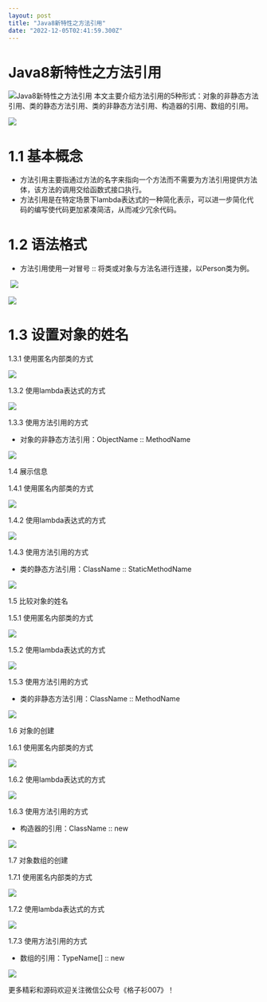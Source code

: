 ```yaml
---
layout: post
title: "Java8新特性之方法引用"
date: "2022-12-05T02:41:59.300Z"
---
```

Java8新特性之方法引用
=============

![Java8新特性之方法引用](https://img2023.cnblogs.com/blog/3038036/202212/3038036-20221205100943786-1113797877.png) 本文主要介绍方法引用的5种形式：对象的非静态方法引用、类的静态方法引用、类的非静态方法引用、构造器的引用、数组的引用。

![](https://img2023.cnblogs.com/blog/3038036/202212/3038036-20221205100957611-111988927.png)

1.1 基本概念
========

*   方法引用主要指通过方法的名字来指向一个方法而不需要为方法引用提供方法体，该方法的调用交给函数式接口执行。
*   方法引用是在特定场景下lambda表达式的一种简化表示，可以进一步简化代码的编写使代码更加紧凑简洁，从而减少冗余代码。

1.2 语法格式
========

*   方法引用使用一对冒号 :: 将类或对象与方法名进行连接，以Person类为例。

 ![](https://img2023.cnblogs.com/blog/3038036/202212/3038036-20221205100404098-1018793492.png)

![](https://img2023.cnblogs.com/blog/3038036/202212/3038036-20221205100421508-712494645.png)

1.3 设置对象的姓名
===========

1.3.1 使用匿名内部类的方式

![](https://img2023.cnblogs.com/blog/3038036/202212/3038036-20221205100437473-1427404538.png)

1.3.2 使用lambda表达式的方式

![](https://img2023.cnblogs.com/blog/3038036/202212/3038036-20221205100448494-743644554.png)

1.3.3 使用方法引用的方式

*   对象的非静态方法引用：ObjectName :: MethodName

![](https://img2023.cnblogs.com/blog/3038036/202212/3038036-20221205100504738-1192849181.png)

1.4 展示信息

1.4.1 使用匿名内部类的方式

![](https://img2023.cnblogs.com/blog/3038036/202212/3038036-20221205100518976-347116020.png)

1.4.2 使用lambda表达式的方式

![](https://img2023.cnblogs.com/blog/3038036/202212/3038036-20221205100535550-40485125.png)

1.4.3 使用方法引用的方式

*   类的静态方法引用：ClassName :: StaticMethodName

![](https://img2023.cnblogs.com/blog/3038036/202212/3038036-20221205100544479-699634652.png)

1.5 比较对象的姓名

1.5.1 使用匿名内部类的方式

![](https://img2023.cnblogs.com/blog/3038036/202212/3038036-20221205100602970-1183140983.png)

1.5.2 使用lambda表达式的方式

![](https://img2023.cnblogs.com/blog/3038036/202212/3038036-20221205100613447-275458619.png)

1.5.3 使用方法引用的方式

*   类的非静态方法引用：ClassName :: MethodName

![](https://img2023.cnblogs.com/blog/3038036/202212/3038036-20221205100712764-892072585.png)

1.6 对象的创建

1.6.1 使用匿名内部类的方式

![](https://img2023.cnblogs.com/blog/3038036/202212/3038036-20221205100726032-353043456.png)

1.6.2 使用lambda表达式的方式

![](https://img2023.cnblogs.com/blog/3038036/202212/3038036-20221205100738698-483767381.png)

1.6.3 使用方法引用的方式

*   构造器的引用：ClassName :: new

![](https://img2023.cnblogs.com/blog/3038036/202212/3038036-20221205100751577-285388709.png)

1.7 对象数组的创建

1.7.1 使用匿名内部类的方式

![](https://img2023.cnblogs.com/blog/3038036/202212/3038036-20221205100801672-1843910064.png)

1.7.2 使用lambda表达式的方式

![](https://img2023.cnblogs.com/blog/3038036/202212/3038036-20221205100810505-1316907882.png)

1.7.3 使用方法引用的方式

*   数组的引用：TypeName\[\] :: new

![](https://img2023.cnblogs.com/blog/3038036/202212/3038036-20221205100818485-1455835221.png)

更多精彩和源码欢迎关注微信公众号《格子衫007》！